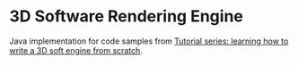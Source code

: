 3D Software Rendering Engine
============================

Java implementation for code samples from [Tutorial series: learning how to write a 3D soft engine from scratch](https://blogs.msdn.microsoft.com/davrous/2013/06/13/tutorial-series-learning-how-to-write-a-3d-soft-engine-from-scratch-in-c-typescript-or-javascript/).